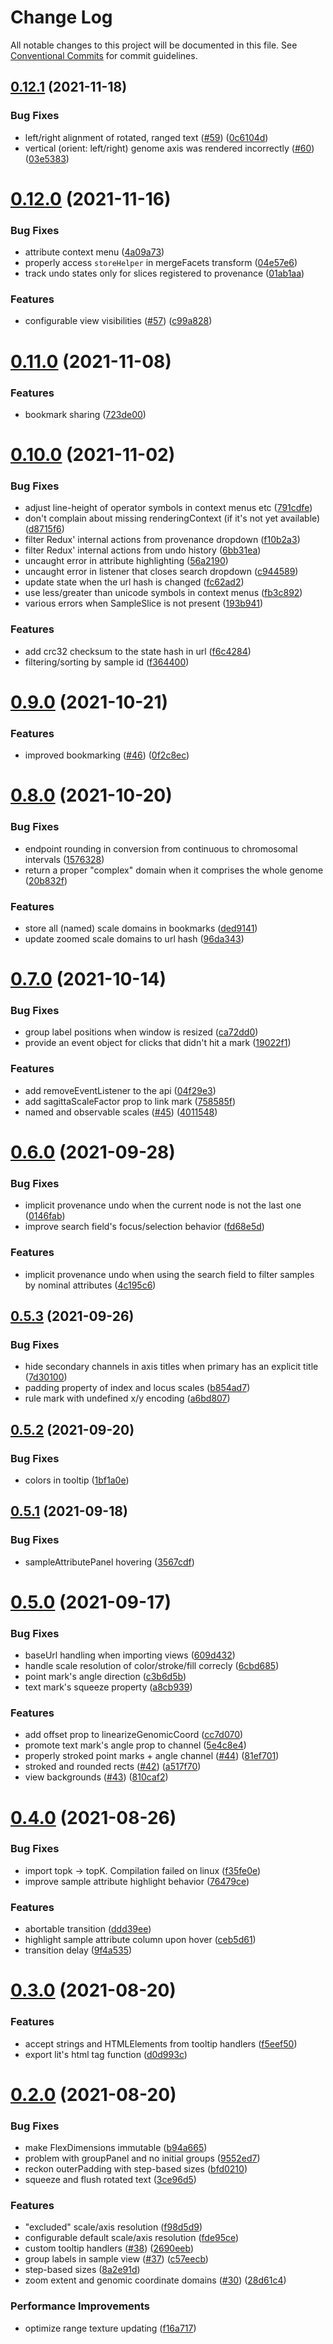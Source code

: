 # Change Log

All notable changes to this project will be documented in this file.
See [Conventional Commits](https://conventionalcommits.org) for commit guidelines.

## [0.12.1](https://github.com/tuner/genome-spy/compare/v0.12.0...v0.12.1) (2021-11-18)


### Bug Fixes

* left/right alignment of rotated, ranged text ([#59](https://github.com/tuner/genome-spy/issues/59)) ([0c6104d](https://github.com/tuner/genome-spy/commit/0c6104d133609792ce02e9a545844fca7697d574))
* vertical (orient: left/right) genome axis was rendered incorrectly ([#60](https://github.com/tuner/genome-spy/issues/60)) ([03e5383](https://github.com/tuner/genome-spy/commit/03e5383f4b117c6ef66bb40daac53da3ccafc410))





# [0.12.0](https://github.com/tuner/genome-spy/compare/v0.11.0...v0.12.0) (2021-11-16)


### Bug Fixes

* attribute context menu ([4a09a73](https://github.com/tuner/genome-spy/commit/4a09a737fbd880ccceef338f6fca724c4d889503))
* properly access `storeHelper` in mergeFacets transform ([04e57e6](https://github.com/tuner/genome-spy/commit/04e57e65d9309a80fb1eb97a9833a74d33f6c0cd))
* track undo states only for slices registered to provenance ([01ab1aa](https://github.com/tuner/genome-spy/commit/01ab1aab634de894abf9aba8568a7b9cadf793bb))


### Features

* configurable view visibilities ([#57](https://github.com/tuner/genome-spy/issues/57)) ([c99a828](https://github.com/tuner/genome-spy/commit/c99a828764403bb15cd43595bd70e74b48370742))





# [0.11.0](https://github.com/tuner/genome-spy/compare/v0.10.0...v0.11.0) (2021-11-08)


### Features

* bookmark sharing ([723de00](https://github.com/tuner/genome-spy/commit/723de00477ae4169f32ac8157ed4d602f29b414d))





# [0.10.0](https://github.com/tuner/genome-spy/compare/v0.9.0...v0.10.0) (2021-11-02)


### Bug Fixes

* adjust line-height of operator symbols in context menus etc ([791cdfe](https://github.com/tuner/genome-spy/commit/791cdfe61bae5a2bdd1f9816df708c4067babb74))
* don't complain about missing renderingContext (if it's not yet available) ([d8715f6](https://github.com/tuner/genome-spy/commit/d8715f6ed63947b7ff560b8f64aa671b3e1cf2d0))
* filter Redux' internal actions from provenance dropdown ([f10b2a3](https://github.com/tuner/genome-spy/commit/f10b2a30257592e73502f3321d640a8d5165e4d6))
* filter Redux' internal actions from undo history ([6bb31ea](https://github.com/tuner/genome-spy/commit/6bb31ea5a9e6803ccf9d804a6275baf0adc754ea))
* uncaught error in attribute highlighting ([56a2190](https://github.com/tuner/genome-spy/commit/56a21900504a880d29973b56dcfc27952df85565))
* uncaught error in listener that closes search dropdown ([c944589](https://github.com/tuner/genome-spy/commit/c944589bcfc7d65803ed3cd7dd60540eb3c4da3c))
* update state when the url hash is changed ([fc62ad2](https://github.com/tuner/genome-spy/commit/fc62ad2bfb674ee3b06300435c283860af97a74f))
* use less/greater than unicode symbols in context menus ([fb3c892](https://github.com/tuner/genome-spy/commit/fb3c89265d2b98c3744251b6f5aed1674aec2812))
* various errors when SampleSlice is not present ([193b941](https://github.com/tuner/genome-spy/commit/193b941b6f7028958bf5d755b6a5ad148f2729d2))


### Features

* add crc32 checksum to the state hash in url ([f6c4284](https://github.com/tuner/genome-spy/commit/f6c4284cc595d73e0e58b06822fdc2cb75d94538))
* filtering/sorting by sample id ([f364400](https://github.com/tuner/genome-spy/commit/f36440030fb7afd44a6b2c5b793b6de00dc05480))





# [0.9.0](https://github.com/tuner/genome-spy/compare/v0.8.0...v0.9.0) (2021-10-21)


### Features

* improved bookmarking ([#46](https://github.com/tuner/genome-spy/issues/46)) ([0f2c8ec](https://github.com/tuner/genome-spy/commit/0f2c8ece6927e7ca50dd2c224adc7b97cd27bb55))





# [0.8.0](https://github.com/tuner/genome-spy/compare/v0.7.0...v0.8.0) (2021-10-20)


### Bug Fixes

* endpoint rounding in conversion from continuous to chromosomal intervals ([1576328](https://github.com/tuner/genome-spy/commit/15763285604cb3db07367cfa4f98ab6dec2c7c66))
* return a proper "complex" domain when it comprises the whole genome ([20b832f](https://github.com/tuner/genome-spy/commit/20b832ff607d5e8afae297b890c7945bd7c61e4e))


### Features

* store all (named) scale domains in bookmarks ([ded9141](https://github.com/tuner/genome-spy/commit/ded9141c9c50fadab154c7e383ebd696851c52e6))
* update zoomed scale domains to url hash ([96da343](https://github.com/tuner/genome-spy/commit/96da3437773a19aab09ebff722cc10e16c30f3d4))





# [0.7.0](https://github.com/tuner/genome-spy/compare/v0.6.0...v0.7.0) (2021-10-14)


### Bug Fixes

* group label positions when window is resized ([ca72dd0](https://github.com/tuner/genome-spy/commit/ca72dd0c6bb61232467f36be203bda57095b7c45))
* provide an event object for clicks that didn't hit a mark ([19022f1](https://github.com/tuner/genome-spy/commit/19022f1379b8e42d97b4e6051f04c6726b40778f))


### Features

* add removeEventListener to the api ([04f29e3](https://github.com/tuner/genome-spy/commit/04f29e3242b0a4ef80a3e50696141d888d78c75a))
* add sagittaScaleFactor prop to link mark ([758585f](https://github.com/tuner/genome-spy/commit/758585f474c93fef81abfef687a32ea677b80a37))
* named and observable scales ([#45](https://github.com/tuner/genome-spy/issues/45)) ([4011548](https://github.com/tuner/genome-spy/commit/4011548ff43c9562d434328172cdb335909e43a2))





# [0.6.0](https://github.com/tuner/genome-spy/compare/v0.5.3...v0.6.0) (2021-09-28)


### Bug Fixes

* implicit provenance undo when the current node is not the last one ([0146fab](https://github.com/tuner/genome-spy/commit/0146fab72459def5b4c99682a35c95746ee44f88))
* improve search field's focus/selection behavior ([fd68e5d](https://github.com/tuner/genome-spy/commit/fd68e5dffa13139ad614e595a585c299fc34b165))


### Features

* implicit provenance undo when using the search field to filter samples by nominal attributes ([4c195c6](https://github.com/tuner/genome-spy/commit/4c195c6264fe84da15aa47d763471135cae37d54))





## [0.5.3](https://github.com/tuner/genome-spy/compare/v0.5.2...v0.5.3) (2021-09-26)


### Bug Fixes

* hide secondary channels in axis titles when primary has an explicit title ([7d30100](https://github.com/tuner/genome-spy/commit/7d30100c2aa711facf69737156469a300b1c846d))
* padding property of index and locus scales ([b854ad7](https://github.com/tuner/genome-spy/commit/b854ad7c7f127e0c3eb65c7e7e440fd1eff1feae))
* rule mark with undefined x/y encoding ([a6bd807](https://github.com/tuner/genome-spy/commit/a6bd8070825116983c62ade259e2cb1a9088a822))





## [0.5.2](https://github.com/tuner/genome-spy/compare/v0.5.1...v0.5.2) (2021-09-20)


### Bug Fixes

* colors in tooltip ([1bf1a0e](https://github.com/tuner/genome-spy/commit/1bf1a0ea3fb4b415e454c681d42b59ac00e25fbf))





## [0.5.1](https://github.com/tuner/genome-spy/compare/v0.5.0...v0.5.1) (2021-09-18)


### Bug Fixes

* sampleAttributePanel hovering ([3567cdf](https://github.com/tuner/genome-spy/commit/3567cdf8788214006b9cf5cb44e499744d9d02b3))





# [0.5.0](https://github.com/tuner/genome-spy/compare/v0.4.0...v0.5.0) (2021-09-17)


### Bug Fixes

* baseUrl handling when importing views ([609d432](https://github.com/tuner/genome-spy/commit/609d43246cc475cf727e7c61ff9f42f41ce62e3e))
* handle scale resolution of color/stroke/fill correcly ([6cbd685](https://github.com/tuner/genome-spy/commit/6cbd685b25f756322d43ec0e927f052782eb91d6))
* point mark's angle direction ([c3b6d5b](https://github.com/tuner/genome-spy/commit/c3b6d5b58abe97bc26445584c4f606136d6a4606))
* text mark's squeeze property ([a8cb939](https://github.com/tuner/genome-spy/commit/a8cb9393a16da586ac85d09aafc9d8bd8385d102))


### Features

* add offset prop to linearizeGenomicCoord ([cc7d070](https://github.com/tuner/genome-spy/commit/cc7d0701670e4458bb8fb75f533c2a048d28eb45))
* promote text mark's angle prop to channel ([5e4c8e4](https://github.com/tuner/genome-spy/commit/5e4c8e44e1734fcd82f73d3e5462cfa0d79a1010))
* properly stroked point marks + angle channel ([#44](https://github.com/tuner/genome-spy/issues/44)) ([81ef701](https://github.com/tuner/genome-spy/commit/81ef701dc35b37b611626bf3f3e89220016bbb26))
* stroked and rounded rects ([#42](https://github.com/tuner/genome-spy/issues/42)) ([a517f70](https://github.com/tuner/genome-spy/commit/a517f7009dc9c3c26b665c65736b6682df592f07))
* view backgrounds ([#43](https://github.com/tuner/genome-spy/issues/43)) ([810caf2](https://github.com/tuner/genome-spy/commit/810caf25db8214ec482ad2ac65360b375cc2b397))





# [0.4.0](https://github.com/tuner/genome-spy/compare/v0.3.0...v0.4.0) (2021-08-26)


### Bug Fixes

* import topk -> topK. Compilation failed on linux ([f35fe0e](https://github.com/tuner/genome-spy/commit/f35fe0ed199d5ce3b4c09c340fc7f04c9c8e12aa))
* improve sample attribute highlight behavior ([76479ce](https://github.com/tuner/genome-spy/commit/76479ce5c92da93c2794fb223dd485d2f458bf25))


### Features

* abortable transition ([ddd39ee](https://github.com/tuner/genome-spy/commit/ddd39eeb240737cd5611bdefaeaf052ecb72f6ca))
* highlight sample attribute column upon hover ([ceb5d61](https://github.com/tuner/genome-spy/commit/ceb5d61be3f0f173c80b0a96c5ac626207ebc73e))
* transition delay ([9f4a535](https://github.com/tuner/genome-spy/commit/9f4a535356a0cf82a255b92a3b0a89affe4a8266))





# [0.3.0](https://github.com/tuner/genome-spy/compare/v0.2.0...v0.3.0) (2021-08-20)

### Features

- accept strings and HTMLElements from tooltip handlers ([f5eef50](https://github.com/tuner/genome-spy/commit/f5eef5020bee8758373d5a2f9247e105f513bcb0))
- export lit's html tag function ([d0d993c](https://github.com/tuner/genome-spy/commit/d0d993c0def00e0077c62071a21c54fb265f2ae0))

# [0.2.0](https://github.com/tuner/genome-spy/compare/v0.1.7...v0.2.0) (2021-08-20)

### Bug Fixes

- make FlexDimensions immutable ([b94a665](https://github.com/tuner/genome-spy/commit/b94a66517fbc9862235e4160192de012c08c1975))
- problem with groupPanel and no initial groups ([9552ed7](https://github.com/tuner/genome-spy/commit/9552ed70db74fbf1a879063e7c3a7268b92053fd))
- reckon outerPadding with step-based sizes ([bfd0210](https://github.com/tuner/genome-spy/commit/bfd0210568942a2b2da4317312b62e0873bb671b))
- squeeze and flush rotated text ([3ce96d5](https://github.com/tuner/genome-spy/commit/3ce96d55ea3dd36562139dbc24bfe4fe964f352b))

### Features

- "excluded" scale/axis resolution ([f98d5d9](https://github.com/tuner/genome-spy/commit/f98d5d9cb0aa79ecd934e80f0f5756c3d36afc80))
- configurable default scale/axis resolution ([fde95ce](https://github.com/tuner/genome-spy/commit/fde95cee27158bd2cb8cc39b56582f3eb1574e95))
- custom tooltip handlers ([#38](https://github.com/tuner/genome-spy/issues/38)) ([2690eeb](https://github.com/tuner/genome-spy/commit/2690eeb4d62ad3842e7ef131a40747e89cf1e667))
- group labels in sample view ([#37](https://github.com/tuner/genome-spy/issues/37)) ([c57eecb](https://github.com/tuner/genome-spy/commit/c57eecb137f5943a2c7f1538afd51afb24e94ed7))
- step-based sizes ([8a2e91d](https://github.com/tuner/genome-spy/commit/8a2e91d0acb091442e6efd42aa44e51bf00856a8))
- zoom extent and genomic coordinate domains ([#30](https://github.com/tuner/genome-spy/issues/30)) ([28d61c4](https://github.com/tuner/genome-spy/commit/28d61c4794009a17c631e1d4ff9007b6b2740d26))

### Performance Improvements

- optimize range texture updating ([f16a717](https://github.com/tuner/genome-spy/commit/f16a717b9fbb81e04c59b80898634f2033220576))
